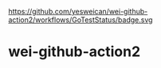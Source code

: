 https://github.com/yesweican/wei-github-action2/workflows/GoTestStatus/badge.svg

# wei-github-action2

